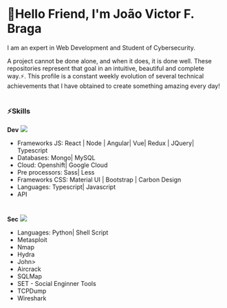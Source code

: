 <h1>🤘Hello Friend, I'm João Victor F.  Braga</h1>

<p>I am an expert in Web Development and Student of Cybersecurity.</p>

A project cannot be done alone, and when it does, it is done well. These repositories represent that goal in an intuitive, beautiful and complete way.⚡️. This profile is a constant weekly evolution of several technical achievements that I have obtained to create something amazing every day!

<h1></h1>
<h3>⚡️Skills</h3>
<b>Dev</b>
<img src="https://64.media.tumblr.com/9bdbeb956bf08d93025644e037172ee0/tumblr_np7jumRhbe1ux2wvpo1_500.gifv">
<ul>
  <li>Frameworks JS: React | Node | Angular| Vue| Redux | JQuery| Typescript</li>
  <li>Databases: Mongo| MySQL</li>
  <li>Cloud: Openshift| Google Cloud</li>
  <li>Pre processors: Sass| Less</li>
  <li>Frameworks CSS: Material UI | Bootstrap | Carbon Design</li>
  <li>Languages: Typescript| Javascript</li>
  <li>API</li>
</ul>
 <h1></h1>
<b>Sec</b>
<img src="https://64.media.tumblr.com/f26278a9fe26386463225af451084cf2/tumblr_p4z5qpa6po1wzvt9qo1_400.gifv">
<ul>
  <li>Languages: Python| Shell Script</li>
  <li>Metasploit</li>
  <li>Nmap</li>
  <li>Hydra</li>
  <li>John></li>
  <li>Aircrack</li>
  <li>SQLMap</li>
  <li>SET - Social Enginner Tools</li>
  <li>TCPDump</li>
  <li>Wireshark</li>
</ul>



